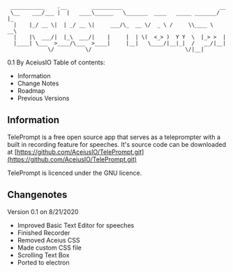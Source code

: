 ```
 ___________    .__        __________                               __   
 \__    ___/___ |  |   ____\______   \_______  ____   _____ _______/  |_ 
  |    |_/ __ \|  | _/ __ \|     ___/\_  __ \/  _ \ /     \\____ \   __\
  |    |\  ___/|  |_\  ___/|    |     |  | \(  <_> )  Y Y  \  |_> >  |  
  |____| \___  >____/\___  >____|     |__|   \____/|__|_|  /   __/|__|  
             \/          \/                              \/|__|  
```

0.1 By AceiusIO
Table of contents:
* Information
* Change Notes
* Roadmap
* Previous Versions


## Information
TelePrompt is a free open source app that serves as a teleprompter with a 
built in recording feature for speeches. It's source code can be downloaded
at [https://github.com/AceiusIO/TelePrompt.git](https://github.com/AceiusIO/TelePrompt.git)


TelePrompt is licenced under the GNU licence.


## Changenotes
Version 0.1 on 8/21/2020
* Improved Basic Text Editor for speeches
* Finished Recorder
* Removed Aceius CSS
* Made custom CSS file
* Scrolling Text Box
* Ported to electron